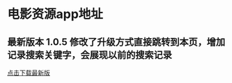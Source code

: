 # 电影资源app地址

## 最新版本 1.0.5 修改了升级方式直接跳转到本页，增加记录搜索关键字，会展现以前的搜索记录
[点击下载最新版](http://apppath.gz.bcebos.com/movie_app.apk?authorization=bce-auth-v1%2FcV7eIRSk3m5UBYnN9fZGGqVj%2F2018-07-16T08%3A10%3A22Z%2F-1%2Fhost%2F967bbd584f54826b4d90e0f3871a88109fc1eb7460a53f26c2506bf997988c19)

